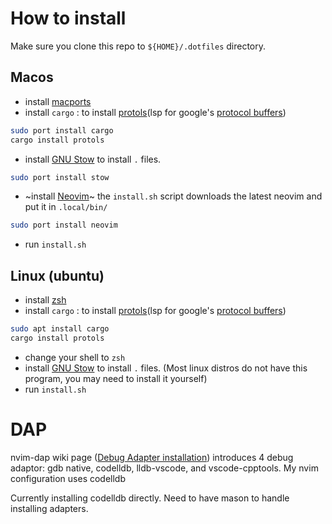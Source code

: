 # How to install

Make sure you clone this repo to `${HOME}/.dotfiles` directory.

## Macos
* install [macports](https://www.macports.org/)
* install `cargo` : to install [protols](https://github.com/coder3101/protols)(lsp for google's [protocol buffers](https://protobuf.dev/))
```bash
sudo port install cargo
cargo install protols
```
* install [GNU Stow](https://www.gnu.org/software/stow/) to install `.` files.
```bash
sudo port install stow
```
* ~install [Neovim](https://neovim.io/)~ the `install.sh` script downloads the latest neovim and put it in `.local/bin/`
```bash
sudo port install neovim
```
* run `install.sh`

## Linux (ubuntu)
* install [zsh](https://www.zsh.org/)
* install `cargo` : to install [protols](https://github.com/coder3101/protols)(lsp for google's [protocol buffers](https://protobuf.dev/))
```bash
sudo apt install cargo
cargo install protols
```
* change your shell to `zsh`
* install [GNU Stow](https://www.gnu.org/software/stow/) to install `.` files.
(Most linux distros do not have this program, you may need to install it yourself)
* run `install.sh`

# DAP
nvim-dap wiki page ([Debug Adapter installation](https://github.com/mfussenegger/nvim-dap/wiki/Debug-Adapter-installation)) introduces 4 debug adaptor: gdb native, codelldb, lldb-vscode, and vscode-cpptools.
My nvim configuration uses codelldb

Currently installing codelldb directly. Need to have mason to handle installing adapters. 
